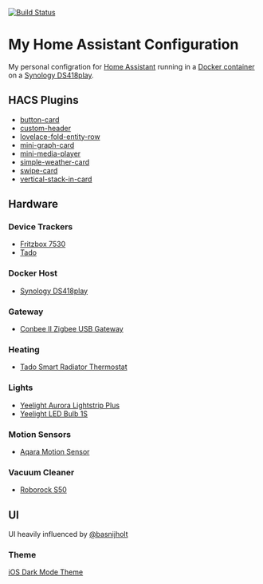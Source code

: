 [![Build Status](https://travis-ci.org/pkissling/home-assistant.svg?branch=master)](https://travis-ci.org/pkissling/home-assistant)

# My Home Assistant Configuration
My personal configration for [Home Assistant](https://www.home-assistant.io) running in a [Docker container](https://www.home-assistant.io/docs/installation/docker/) on a [Synology DS418play](https://www.synology.com/en-global/products/DS418play).


## HACS Plugins
* [button-card](https://github.com/custom-cards/button-card)
* [custom-header](https://github.com/maykar/custom-header)
* [lovelace-fold-entity-row](https://github.com/thomasloven/lovelace-fold-entity-row)
* [mini-graph-card](https://github.com/kalkih/mini-graph-card)
* [mini-media-player](https://github.com/kalkih/mini-media-player)
* [simple-weather-card](https://github.com/kalkih/simple-weather-card)
* [swipe-card](https://github.com/bramkragten/swipe-card)
* [vertical-stack-in-card](https://github.com/ofekashery/vertical-stack-in-card)


## Hardware

### Device Trackers
* [Fritzbox 7530](https://en.avm.de/products/fritzbox/fritzbox-7530/)
* [Tado](https://www.tado.com/de-en/products/smart-radiator-starter-kit)

### Docker Host
* [Synology DS418play](https://www.synology.com/en-global/products/DS418play)

### Gateway
* [Conbee II Zigbee USB Gateway](https://phoscon.de/en/conbee2)

### Heating
* [Tado Smart Radiator Thermostat](https://www.tado.com/de-en/products/smart-radiator-valve)

### Lights
* [Yeelight Aurora Lightstrip Plus](https://www.yeelight.com/en_US/product/pitaya-plus)
* [Yeelight LED Bulb 1S](https://www.yeelight.com/en_US/product/lemon2-color)

### Motion Sensors
* [Aqara Motion Sensor](https://www.aqara.com/us/motion_sensor.html)

### Vacuum Cleaner
* [Roborock S50](https://en.roborock.com/pages/robot-vacuum-cleaner)


## UI
UI heavily influenced by [@basnijholt](https://github.com/basnijholt/home-assistant-config)

### Theme
[iOS Dark Mode Theme](https://github.com/basnijholt/lovelace-ios-dark-mode-theme)
